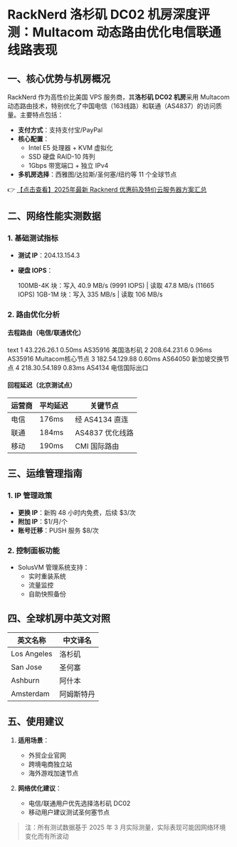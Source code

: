 # RackNerd 洛杉矶 DC02 机房深度评测：Multacom 动态路由优化电信联通线路表现

## 一、核心优势与机房概况

RackNerd 作为高性价比美国 VPS 服务商，其**洛杉矶 DC02 机房**采用 Multacom 动态路由技术，特别优化了中国电信（163线路）和联通（AS4837）的访问质量。主要特点包括：

- **支付方式**：支持支付宝/PayPal
- **核心配置**：
  - Intel E5 处理器 + KVM 虚拟化
  - SSD 硬盘 RAID-10 阵列
  - 1Gbps 带宽端口 + 独立 IPv4
- **多机房选择**：西雅图/达拉斯/圣何塞/纽约等 11 个全球节点

👉 [【点击查看】2025年最新 Racknerd 优惠码及特价云服务器方案汇总](https://bit.ly/Rack_Nerd)

## 二、网络性能实测数据

### 1. 基础测试指标
- **测试 IP**：204.13.154.3
- **硬盘 IOPS**：
  
  100MB-4K 块：写入 40.9 MB/s (9991 IOPS) | 读取 47.8 MB/s (11665 IOPS)
  1GB-1M 块：写入 335 MB/s | 读取 106 MB/s
  

### 2. 路由优化分析
#### 去程路由（电信/联通优化）
text
1  43.226.26.1  0.50ms  AS35916  美国洛杉矶
2  208.64.231.6  0.96ms  AS35916  Multacom核心节点
3  182.54.129.88  0.60ms  AS64050  新加坡交换节点
4  218.30.54.189  0.83ms  AS4134  电信国际出口

#### 回程延迟（北京测试点）
| 运营商 | 平均延迟 | 关键节点 |
|--------|----------|----------|
| 电信   | 176ms    | 经 AS4134 直连 |
| 联通   | 184ms    | AS4837 优化线路 |
| 移动   | 190ms    | CMI 国际路由 |

## 三、运维管理指南

### 1. IP 管理政策
- **更换 IP**：新购 48 小时内免费，后续 $3/次
- **附加 IP**：$1/月/个
- **账号迁移**：PUSH 服务 $8/次

### 2. 控制面板功能
- SolusVM 管理系统支持：
  - 实时重装系统
  - 流量监控
  - 自助快照备份

## 四、全球机房中英文对照
| 英文名称       | 中文译名       |
|----------------|----------------|
| Los Angeles    | 洛杉矶         |
| San Jose       | 圣何塞         |
| Ashburn        | 阿什本         |
| Amsterdam      | 阿姆斯特丹     |

## 五、使用建议
1. **适用场景**：
   - 外贸企业官网
   - 跨境电商独立站
   - 海外游戏加速节点

2. **网络优化建议**：
   - 电信/联通用户优先选择洛杉矶 DC02
   - 移动用户建议测试圣何塞节点

> 注：所有测试数据基于 2025 年 3 月实际测量，实际表现可能因网络环境变化而有所波动